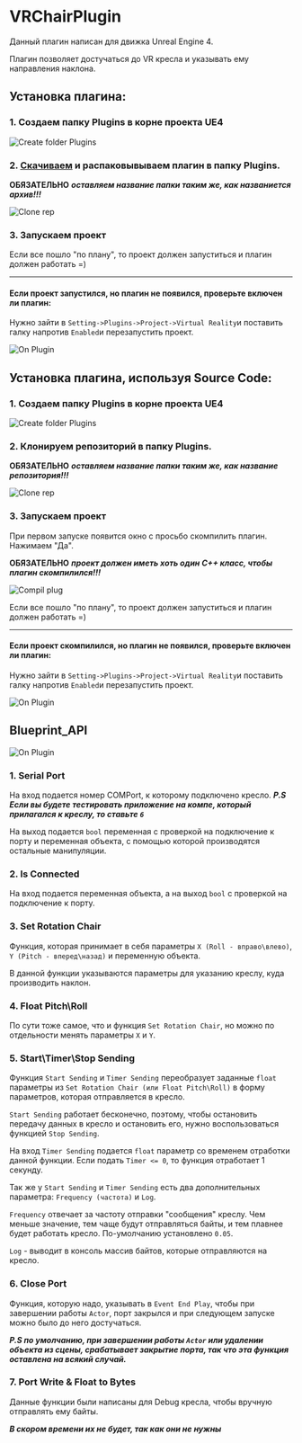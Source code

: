 # VRChairPlugin
Данный плагин написан для движка Unreal Engine 4.

Плагин позволяет достучаться до VR кресла и указывать ему направления наклона.

## Установка плагина:
### 1. Создаем папку Plugins в корне проекта UE4

![Create folder Plugins](https://c.radikal.ru/c14/1804/a3/e832badd495a.png)

### 2. [Cкачиваем](https://gitlab.com/RealityShift/VRChairPlugin/tags) и распаковывываем плагин в папку Plugins.

**ОБЯЗАТЕЛЬНО** ***оставляем название папки таким же, как названиется архив!!!***

![Clone rep](https://c.radikal.ru/c41/1804/9b/07e2dae7d3a0.png)

### 3. Запускаем проект

Если все пошло "по плану", то проект должен запуститься и плагин должен работать =)

*************************************************************************

#### Если проект запустился, но плагин не появился, проверьте включен ли плагин:

Нужно зайти в `Setting->Plugins->Project->Virtual Reality`и поставить галку напротив `Enabled`и перезапустить проект.

![On Plugin](https://c.radikal.ru/c16/1804/12/25b2f9743e1c.png)


## Установка плагина, используя Source Code:
### 1. Создаем папку Plugins в корне проекта UE4

![Create folder Plugins](https://c.radikal.ru/c14/1804/a3/e832badd495a.png)

### 2. Клонируем репозиторий в папку Plugins.

**ОБЯЗАТЕЛЬНО** ***оставляем название папки таким же, как название репозитория!!!***

![Clone rep](https://c.radikal.ru/c41/1804/9b/07e2dae7d3a0.png)

### 3. Запускаем проект

При первом запуске появится окно с просьбо скомпилить плагин. Нажимаем "Да".

**ОБЯЗАТЕЛЬНО** ***проект должен иметь хоть один С++ класс, чтобы плагин скомпилился!!!***

![Compil plug](https://d.radikal.ru/d37/1804/75/5f52d46cb5b7.png)

Если все пошло "по плану", то проект должен запуститься и плагин должен работать =)
*******************************************************************************
#### Если проект скомпилился, но плагин не появился, проверьте включен ли плагин:

Нужно зайти в `Setting->Plugins->Project->Virtual Reality`и поставить галку напротив `Enabled`и перезапустить проект.

![On Plugin](https://c.radikal.ru/c16/1804/12/25b2f9743e1c.png)


## Blueprint_API

![On Plugin](https://a.radikal.ru/a11/1804/c6/634dfe185f40.png)

### 1. Serial Port

На вход подается номер COMPort, к которому подключено кресло.
***P.S Если вы будете тестировать приложение на компе, который прилагался к креслу, то ставьте `6`***

На выход подается `bool` переменная с проверкой на подключение к порту и переменная объекта, с помощью которой производятся остальные манипуляции.

### 2. Is Connected

На вход подается переменная объекта, а на выход `bool` с проверкой на подключение к порту.

### 3. Set Rotation Chair

Функция, которая принимает в себя параметры `X (Roll - вправо\влево)`, `Y (Pitch - вперед\назад)` и переменную объекта.

В данной функции указываются параметры для указанию креслу, куда производить наклон.

### 4. Float Pitch\Roll

По сути тоже самое, что и функция `Set Rotation Chair`, но можно по отдельности менять параметры `X` и `Y`.

### 5. Start\Timer\Stop Sending

Функция `Start Sending` и `Timer Sending`  переобразует заданные `float` параметры из `Set Rotation Chair (или Float Pitch\Roll)` в форму параметров, которая отправляется в кресло.

`Start Sending` работает бесконечно, поэтому, чтобы остановить передачу данных в кресло и остановить его, нужно воспользоваться функцией `Stop Sending`.

На вход `Timer Sending` подается `float` параметр со временем отработки данной функции. Если подать `Timer <= 0`, то функция отработает 1 секунду.

Так же у `Start Sending` и `Timer Sending` есть два дополнительных параметра: `Frequency (частота)` и `Log`.

`Frequency` отвечает за частоту отправки "сообщения" креслу. Чем меньше значение, тем чаще будут отправляться байты, и тем плавнее будет работать кресло. По-умолчанию установлено `0.05`.

`Log` - выводит в консоль массив байтов, которые отправляются на кресло.


### 6. Close Port

Функция, которую надо, указывать в `Event End Play`, чтобы при завершении работы `Actor`, порт закрылся и при следующем запуске можно было до него достучаться.

***P.S по умолчанию, при завершении работы `Actor` или удалении объекта из сцены, срабатывает закрытие порта, так что эта функция оставлена на всякий случай.***

### 7. Port Write & Float to Bytes

Данные функции были написаны для Debug кресла, чтобы вручную отправлять ему байты.

***В скором времени их не будет, так как они не нужны***
